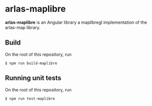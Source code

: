 # arlas-maplibre

**arlas-maplibre** is an Angular library a maplibregl implementation of the arlas-map library.

## Build

On the root of this repository, run

```shell
$ npm run build-maplibre
```

## Running unit tests

On the root of this repository, run

```shell
$ npm run test-maplibre
```
